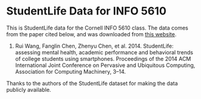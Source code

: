 # StudentLife Data for INFO 5610

This is StudentLife data for the Cornell INFO 5610 class. The data comes from the paper cited below, and was downloaded from [this website](https://studentlife.cs.dartmouth.edu/dataset.html).

1. Rui Wang, Fanglin Chen, Zhenyu Chen, et al. 2014. StudentLife: assessing mental health, academic performance and behavioral trends of college students using smartphones. Proceedings of the 2014 ACM International Joint Conference on Pervasive and Ubiquitous Computing, Association for Computing Machinery, 3–14.

Thanks to the authors of the StudentLife dataset for making the data publicly available.
